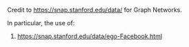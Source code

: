 Credit to https://snap.stanford.edu/data/ for Graph Networks.

In particular, the use of:
1. https://snap.stanford.edu/data/ego-Facebook.html